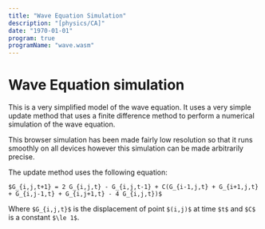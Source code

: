 ```yaml
---
title: "Wave Equation Simulation"
description: "[physics/CA]"
date: "1970-01-01"
program: true
programName: "wave.wasm"
---
```


# Wave Equation simulation

This is a very simplified model of the wave equation.
It uses a very simple update method that uses a finite
difference method to perform a numerical simulation
of the wave equation.

This browser simulation has been made fairly low
resolution so that it runs smoothly on all devices
however this simulation can be made arbitrarily 
precise.

The update method uses the following equation:

`$G_{i,j,t+1} = 2 G_{i,j,t} - G_{i,j,t-1} + C(G_{i-1,j,t} + G_{i+1,j,t} + G_{i,j-1,t} + G_{i,j+1,t} - 4 G_{i,j,t})$`

Where `$G_{i,j,t}$` is the displacement of point `$(i,j)$` at time `$t$` and `$C$` is a constant `$\le 1$`.
